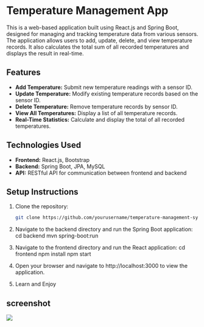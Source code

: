 # Temperature Management App

This is a web-based application built using React.js and Spring Boot, designed for managing and tracking temperature data from various sensors. The application allows users to add, update, delete, and view temperature records. It also calculates the total sum of all recorded temperatures and displays the result in real-time.

## Features
- **Add Temperature:** Submit new temperature readings with a sensor ID.
- **Update Temperature:** Modify existing temperature records based on the sensor ID.
- **Delete Temperature:** Remove temperature records by sensor ID.
- **View All Temperatures:** Display a list of all temperature records.
- **Real-Time Statistics:** Calculate and display the total of all recorded temperatures.

## Technologies Used
- **Frontend:** React.js, Bootstrap
- **Backend:** Spring Boot, JPA, MySQL
- **API:** RESTful API for communication between frontend and backend

## Setup Instructions

1. Clone the repository:
   ```bash
   git clone https://github.com/yourusername/temperature-management-system.git

2. Navigate to the backend directory and run the Spring Boot application:
   cd backend
   mvn spring-boot:run

3. Navigate to the frontend directory and run the React application:
   cd frontend
   npm install
   npm start

4. Open your browser and navigate to http://localhost:3000 to view the application.

5. Learn and Enjoy

## screenshot
<img src='https://github.com/user-attachments/assets/5611d469-5ecf-4158-aba3-d0f934bc391c'/>


